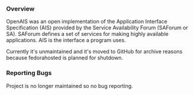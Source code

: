 ### Overview
OpenAIS was an open implementation of the
Application Interface Specification (AIS) provided by the Service Availability Forum
(SAForum or SA). SAForum defines a set of services for making highly available applications.
AIS is the interface a program uses.

Currently it's unmaintained and it's moved to GitHub for archive reasons because fedorahosted is planned for shutdown.

### Reporting Bugs
Project is no longer maintained so no bug reporting.
